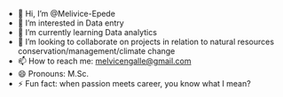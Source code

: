 - 👋 Hi, I’m @Melivice-Epede
- 👀 I’m interested in Data entry
- 🌱 I’m currently learning Data analytics
- 💞️ I’m looking to collaborate on projects in relation to natural resources conservation/management/climate change
- 📫 How to reach me: melvicengalle@gmail.com
- 😄 Pronouns: M.Sc.
- ⚡ Fun fact: when passion meets career, you know what I mean?

<!---
Melivice-Epede/Melivice-Epede is a ✨ special ✨ repository because its `README.md` (this file) appears on your GitHub profile.
You can click the Preview link to take a look at your changes.
--->
